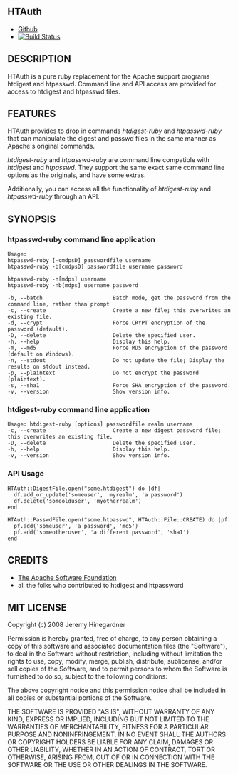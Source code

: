 ## HTAuth

* [Github](http://github.com/copiousfreetime/htauth/tree/master)
* [![Build Status](https://travis-ci.org/copiousfreetime/htauth.svg?branch=master)](https://travis-ci.org/copiousfreetime/htauth)

## DESCRIPTION

HTAuth is a pure ruby replacement for the Apache support programs htdigest and
htpasswd.  Command line and API access are provided for access to htdigest and
htpasswd files.

## FEATURES

HTAuth provides to drop in commands *htdigest-ruby* and *htpasswd-ruby* that
can manipulate the digest and passwd files in the same manner as Apache's
original commands.

*htdigest-ruby* and *htpasswd-ruby* are command line compatible with *htdigest*
and *htpasswd*.  They support the same exact same command line options as the
originals, and have some extras.

Additionally, you can access all the functionality of *htdigest-ruby* and
*htpasswd-ruby* through an API.

## SYNOPSIS

### htpasswd-ruby command line application


    Usage:
    htpasswd-ruby [-cmdpsD] passwordfile username
    htpasswd-ruby -b[cmdpsD] passwordfile username password

    htpasswd-ruby -n[mdps] username
    htpasswd-ruby -nb[mdps] username password

    -b, --batch                      Batch mode, get the password from the command line, rather than prompt
    -c, --create                     Create a new file; this overwrites an existing file.
    -d, --crypt                      Force CRYPT encryption of the password (default).
    -D, --delete                     Delete the specified user.
    -h, --help                       Display this help.
    -m, --md5                        Force MD5 encryption of the password (default on Windows).
    -n, --stdout                     Do not update the file; Display the results on stdout instead.
    -p, --plaintext                  Do not encrypt the password (plaintext).
    -s, --sha1                       Force SHA encryption of the password.
    -v, --version                    Show version info.

### htdigest-ruby command line application

    Usage: htdigest-ruby [options] passwordfile realm username
    -c, --create                     Create a new digest password file; this overwrites an existing file.
    -D, --delete                     Delete the specified user.
    -h, --help                       Display this help.
    -v, --version                    Show version info.

### API Usage

    HTAuth::DigestFile.open("some.htdigest") do |df|
      df.add_or_update('someuser', 'myrealm', 'a password')
      df.delete('someolduser', 'myotherrealm')
    end

    HTAuth::PasswdFile.open("some.htpasswd", HTAuth::File::CREATE) do |pf|
      pf.add('someuser', 'a password', 'md5')
      pf.add('someotheruser', 'a different password', 'sha1')
    end

## CREDITS

* [The Apache Software Foundation](http://www.apache.org/)
* all the folks who contributed to htdigest and htpassword

## MIT LICENSE

Copyright (c) 2008 Jeremy Hinegardner

Permission is hereby granted, free of charge, to any person obtaining a copy of
this software and associated documentation files (the "Software"), to deal in
the Software without restriction, including without limitation the rights to
use, copy, modify, merge, publish, distribute, sublicense, and/or sell copies
of the Software, and to permit persons to whom the Software is furnished to do
so, subject to the following conditions:

The above copyright notice and this permission notice shall be included in all
copies or substantial portions of the Software.

THE SOFTWARE IS PROVIDED "AS IS", WITHOUT WARRANTY OF ANY KIND, EXPRESS OR
IMPLIED, INCLUDING BUT NOT LIMITED TO THE WARRANTIES OF MERCHANTABILITY,
FITNESS FOR A PARTICULAR PURPOSE AND NONINFRINGEMENT. IN NO EVENT SHALL THE
AUTHORS OR COPYRIGHT HOLDERS BE LIABLE FOR ANY CLAIM, DAMAGES OR OTHER
LIABILITY, WHETHER IN AN ACTION OF CONTRACT, TORT OR OTHERWISE, ARISING FROM,
OUT OF OR IN CONNECTION WITH THE SOFTWARE OR THE USE OR OTHER DEALINGS IN THE
SOFTWARE.
